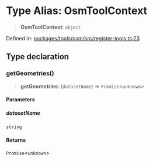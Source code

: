 # Type Alias: OsmToolContext

> **OsmToolContext**: `object`

Defined in: [packages/tools/osm/src/register-tools.ts:23](https://github.com/geodaopenjs/openassistant/blob/0a6a7e7306d75a25dc968b3117f04cb7bd613bec/packages/tools/osm/src/register-tools.ts#L23)

## Type declaration

### getGeometries()

> **getGeometries**: (`datasetName`) => `Promise`\<`unknown`\>

#### Parameters

##### datasetName

`string`

#### Returns

`Promise`\<`unknown`\>
